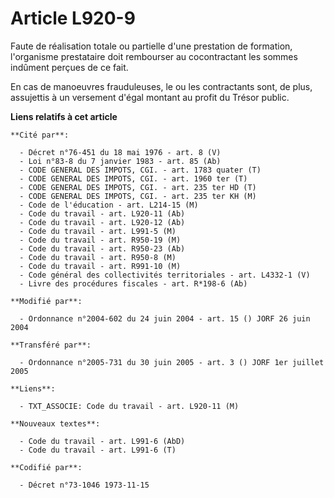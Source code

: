 # Article L920-9

Faute de réalisation totale ou partielle d'une prestation de formation, l'organisme prestataire doit rembourser au
cocontractant les sommes indûment perçues de ce fait.

En cas de manoeuvres frauduleuses, le ou les contractants sont, de plus, assujettis à un versement d'égal montant au profit
du Trésor public.

**Liens relatifs à cet article**

	**Cité par**:

	  - Décret n°76-451 du 18 mai 1976 - art. 8 (V)
	  - Loi n°83-8 du 7 janvier 1983 - art. 85 (Ab)
	  - CODE GENERAL DES IMPOTS, CGI. - art. 1783 quater (T)
	  - CODE GENERAL DES IMPOTS, CGI. - art. 1960 ter (T)
	  - CODE GENERAL DES IMPOTS, CGI. - art. 235 ter HD (T)
	  - CODE GENERAL DES IMPOTS, CGI. - art. 235 ter KH (M)
	  - Code de l'éducation - art. L214-15 (M)
	  - Code du travail - art. L920-11 (Ab)
	  - Code du travail - art. L920-12 (Ab)
	  - Code du travail - art. L991-5 (M)
	  - Code du travail - art. R950-19 (M)
	  - Code du travail - art. R950-23 (Ab)
	  - Code du travail - art. R950-8 (M)
	  - Code du travail - art. R991-10 (M)
	  - Code général des collectivités territoriales - art. L4332-1 (V)
	  - Livre des procédures fiscales - art. R*198-6 (Ab)

	**Modifié par**:

	  - Ordonnance n°2004-602 du 24 juin 2004 - art. 15 () JORF 26 juin 2004

	**Transféré par**:

	  - Ordonnance n°2005-731 du 30 juin 2005 - art. 3 () JORF 1er juillet 2005

	**Liens**:

	  - TXT_ASSOCIE: Code du travail - art. L920-11 (M)

	**Nouveaux textes**:

	  - Code du travail - art. L991-6 (AbD)
	  - Code du travail - art. L991-6 (T)

	**Codifié par**:

	  - Décret n°73-1046 1973-11-15
